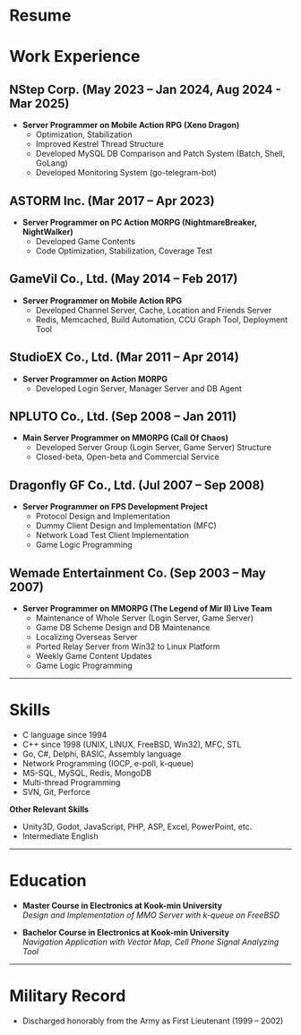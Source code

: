 # Resume

# Work Experience

## NStep Corp. (May 2023 – Jan 2024, Aug 2024 - Mar 2025)
- **Server Programmer on Mobile Action RPG (Xeno Dragon)**
	- Optimization, Stabilization  
	- Improved Kestrel Thread Structure  
	- Developed MySQL DB Comparison and Patch System (Batch, Shell, GoLang)  
	- Developed Monitoring System (go-telegram-bot)  

## ASTORM Inc. (Mar 2017 – Apr 2023)
- **Server Programmer on PC Action MORPG (NightmareBreaker, NightWalker)**
	- Developed Game Contents  
	- Code Optimization, Stabilization, Coverage Test  

## GameVil Co., Ltd. (May 2014 – Feb 2017)
- **Server Programmer on Mobile Action RPG**
	- Developed Channel Server, Cache, Location and Friends Server  
	- Redis, Memcached, Build Automation, CCU Graph Tool, Deployment Tool  

## StudioEX Co., Ltd. (Mar 2011 – Apr 2014)
- **Server Programmer on Action MORPG**
	- Developed Login Server, Manager Server and DB Agent  

## NPLUTO Co., Ltd. (Sep 2008 – Jan 2011)
- **Main Server Programmer on MMORPG (Call Of Chaos)**
	- Developed Server Group (Login Server, Game Server) Structure  
	- Closed-beta, Open-beta and Commercial Service  

## Dragonfly GF Co., Ltd. (Jul 2007 – Sep 2008)
- **Server Programmer on FPS Development Project**
	- Protocol Design and Implementation  
	- Dummy Client Design and Implementation (MFC)  
	- Network Load Test Client Implementation  
	- Game Logic Programming  

## Wemade Entertainment Co. (Sep 2003 – May 2007)
- **Server Programmer on MMORPG (The Legend of Mir II) Live Team**
	- Maintenance of Whole Server (Login Server, Game Server)  
	- Game DB Scheme Design and DB Maintenance  
	- Localizing Overseas Server  
	- Ported Relay Server from Win32 to Linux Platform  
	- Weekly Game Content Updates  
	- Game Logic Programming  

---

# Skills

- C language since 1994  
- C++ since 1998 (UNIX, LINUX, FreeBSD, Win32), MFC, STL  
- Go, C#, Delphi, BASIC, Assembly language  
- Network Programming (IOCP, e-poll, k-queue)
- MS-SQL, MySQL, Redis, MongoDB
- Multi-thread Programming  
- SVN, Git, Perforce

**Other Relevant Skills**  
- Unity3D, Godot, JavaScript, PHP, ASP, Excel, PowerPoint, etc.  
- Intermediate English  

---

# Education

- **Master Course in Electronics at Kook-min University**  
  *Design and Implementation of MMO Server with k-queue on FreeBSD*  

- **Bachelor Course in Electronics at Kook-min University**  
  *Navigation Application with Vector Map, Cell Phone Signal Analyzing Tool*  

---

# Military Record

- Discharged honorably from the Army as First Lieutenant (1999 – 2002)  
